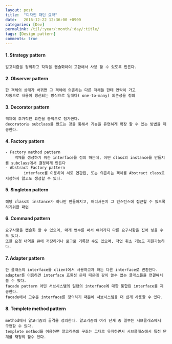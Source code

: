 ```yaml
---
layout: post
title:  "디자인 패턴 요약"
date:   2016-12-22 12:36:00 +0900
categories: [Dev]
permalink: /til/:year/:month/:day/:title/
tags: [Design pattern]
comments: true
---
```

#### 1. Strategy pattern
	알고리즘을 정의하고 각각을 캡슐화하여 교환해서 사용 할 수 있도록 만든다.
#### 2. Observer pattern
	한 객체의 상태가 바뀌면 그 객체에 의존하는 다른 객체들 한테 연락이 가고
	자동으로 내용이 갱신되는 방식으로 일대다( one-to-many) 의존성을 정의
#### 3. Decorator pattern
	객체에 추가적인 요건을 동적으로 첨가한다.
	decorator는 subclass를 만드는 것을 통해서 기능을 유연하게 확장 할 수 있는 방법을 제공한다.
#### 4. Factory pattern
	- Factory method pattern
		객체를 생성하기 위한 interface를 정의 하는데, 어떤 class의 instance를 만들지를 subclass에서 결정하게 만든다
	- Abstract Factory pattern
		    interface를 이용하여 서로 연관된, 또는 의존하는 객체를 Abstract class로 지정하지 않고도 생성할 수 있다.
#### 5. Singleton pattern
	해당 class의 instance가 하나만 만들어지고, 어디서든지 그 인스턴스에 접근할 수 있도록 하기위한 패턴
#### 6. Command pattern
	요구사항을 캡슐화 할 수 있으며, 매개 변수를 써서 여러가지 다른 요구사항을 집어 넣을 수도 있다.
	또한 요청 내역을 큐에 저장하거나 로그로 기록할 수도 있으며, 작업 취소 기능도 지원가능하다.
#### 7. Adapter pattern
	한 클래스의 interface를 client에서 사용하고자 하는 다른 interface로 변환한다.
	adapter를 이용하면 interface 호환성 문제 때문에 같이 쓸수 없는 클래스들을 연결해서 쓸 수 있다.
	facade pattern 어떤 서브시스템의 일련의 interface에 대한 통합된 interface를 제공한다.
	facade에서 고수준 interface를 정의하기 때문에 서브시스템을 더 쉽게 사용할 수 있다.
#### 8. Templete method pattern
	method에서 알고리즘의 골격을 정의한다. 알고리즘의 여러 단계 중 일부는 서브클래스에서 구현할 수 있다.
	templete method를 이용하면 알고리즘의 구조는 그대로 유지하면서 서브클래스에서 특정 단계를 재정의 할수 있다.
